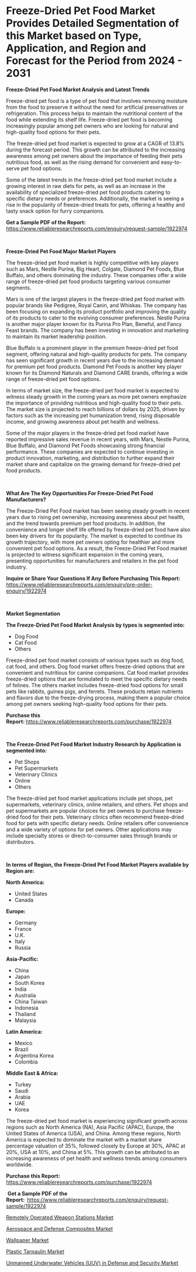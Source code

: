 <p><h1>Freeze-Dried Pet Food Market Provides Detailed Segmentation of this Market based on Type, Application, and Region and Forecast for the Period from 2024 - 2031</h1></p><p><strong>Freeze-Dried Pet Food Market Analysis and Latest Trends</strong></p>
<p><p>Freeze-dried pet food is a type of pet food that involves removing moisture from the food to preserve it without the need for artificial preservatives or refrigeration. This process helps to maintain the nutritional content of the food while extending its shelf life. Freeze-dried pet food is becoming increasingly popular among pet owners who are looking for natural and high-quality food options for their pets.</p><p>The freeze-dried pet food market is expected to grow at a CAGR of 13.8% during the forecast period. This growth can be attributed to the increasing awareness among pet owners about the importance of feeding their pets nutritious food, as well as the rising demand for convenient and easy-to-serve pet food options.</p><p>Some of the latest trends in the freeze-dried pet food market include a growing interest in raw diets for pets, as well as an increase in the availability of specialized freeze-dried pet food products catering to specific dietary needs or preferences. Additionally, the market is seeing a rise in the popularity of freeze-dried treats for pets, offering a healthy and tasty snack option for furry companions.</p></p>
<p><strong>Get a Sample PDF of the Report:&nbsp;</strong> <a href="https://www.reliableresearchreports.com/enquiry/request-sample/1922974">https://www.reliableresearchreports.com/enquiry/request-sample/1922974</a></p>
<p>&nbsp;</p>
<p><strong>Freeze-Dried Pet Food Major Market Players</strong></p>
<p><p>The freeze-dried pet food market is highly competitive with key players such as Mars, Nestle Purina, Big Heart, Colgate, Diamond Pet Foods, Blue Buffalo, and others dominating the industry. These companies offer a wide range of freeze-dried pet food products targeting various consumer segments.</p><p>Mars is one of the largest players in the freeze-dried pet food market with popular brands like Pedigree, Royal Canin, and Whiskas. The company has been focusing on expanding its product portfolio and improving the quality of its products to cater to the evolving consumer preferences. Nestle Purina is another major player known for its Purina Pro Plan, Beneful, and Fancy Feast brands. The company has been investing in innovation and marketing to maintain its market leadership position.</p><p>Blue Buffalo is a prominent player in the premium freeze-dried pet food segment, offering natural and high-quality products for pets. The company has seen significant growth in recent years due to the increasing demand for premium pet food products. Diamond Pet Foods is another key player known for its Diamond Naturals and Diamond CARE brands, offering a wide range of freeze-dried pet food options.</p><p>In terms of market size, the freeze-dried pet food market is expected to witness steady growth in the coming years as more pet owners emphasize the importance of providing nutritious and high-quality food to their pets. The market size is projected to reach billions of dollars by 2025, driven by factors such as the increasing pet humanization trend, rising disposable income, and growing awareness about pet health and wellness.</p><p>Some of the major players in the freeze-dried pet food market have reported impressive sales revenue in recent years, with Mars, Nestle Purina, Blue Buffalo, and Diamond Pet Foods showcasing strong financial performance. These companies are expected to continue investing in product innovation, marketing, and distribution to further expand their market share and capitalize on the growing demand for freeze-dried pet food products.</p></p>
<p>&nbsp;</p>
<p><strong>What Are The Key Opportunities For Freeze-Dried Pet Food Manufacturers?</strong></p>
<p><p>The Freeze-Dried Pet Food market has been seeing steady growth in recent years due to rising pet ownership, increasing awareness about pet health, and the trend towards premium pet food products. In addition, the convenience and longer shelf life offered by freeze-dried pet food have also been key drivers for its popularity. The market is expected to continue its growth trajectory, with more pet owners opting for healthier and more convenient pet food options. As a result, the Freeze-Dried Pet Food market is projected to witness significant expansion in the coming years, presenting opportunities for manufacturers and retailers in the pet food industry.</p></p>
<p><strong>Inquire or Share Your Questions If Any Before Purchasing This Report:</strong> <a href="https://www.reliableresearchreports.com/enquiry/pre-order-enquiry/1922974">https://www.reliableresearchreports.com/enquiry/pre-order-enquiry/1922974</a></p>
<p>&nbsp;</p>
<p><strong>Market Segmentation</strong></p>
<p><strong>The Freeze-Dried Pet Food Market Analysis by types is segmented into:</strong></p>
<p><ul><li>Dog Food</li><li>Cat Food</li><li>Others</li></ul></p>
<p><p>Freeze-dried pet food market consists of various types such as dog food, cat food, and others. Dog food market offers freeze-dried options that are convenient and nutritious for canine companions. Cat food market provides freeze-dried options that are formulated to meet the specific dietary needs of felines. The others market includes freeze-dried food options for small pets like rabbits, guinea pigs, and ferrets. These products retain nutrients and flavors due to the freeze-drying process, making them a popular choice among pet owners seeking high-quality food options for their pets.</p></p>
<p><strong>Purchase this Report:&nbsp;</strong><a href="https://www.reliableresearchreports.com/purchase/1922974">https://www.reliableresearchreports.com/purchase/1922974</a></p>
<p>&nbsp;</p>
<p><strong>The Freeze-Dried Pet Food Market Industry Research by Application is segmented into:</strong></p>
<p><ul><li>Pet Shops</li><li>Pet Supermarkets</li><li>Veterinary Clinics</li><li>Online</li><li>Others</li></ul></p>
<p><p>The freeze-dried pet food market applications include pet shops, pet supermarkets, veterinary clinics, online retailers, and others. Pet shops and pet supermarkets are popular choices for pet owners to purchase freeze-dried food for their pets. Veterinary clinics often recommend freeze-dried food for pets with specific dietary needs. Online retailers offer convenience and a wide variety of options for pet owners. Other applications may include specialty stores or direct-to-consumer sales through brands or distributors.</p></p>
<p>&nbsp;</p>
<p><strong>In terms of Region, the Freeze-Dried Pet Food Market Players available by Region are:</strong></p>
<p>
    <p> <strong> North America: </strong>
        <ul>
            <li>United States</li>
            <li>Canada</li>
        </ul>
        </p> 
    <p> <strong> Europe: </strong>
        <ul>
            <li>Germany</li>
            <li>France</li>
            <li>U.K.</li>
            <li>Italy</li>
            <li>Russia</li>
        </ul>
        </p> 
    <p> <strong> Asia-Pacific: </strong>
        <ul>
            <li>China</li>
            <li>Japan</li>
            <li>South Korea</li>
            <li>India</li>
            <li>Australia</li>
            <li>China Taiwan</li>
            <li>Indonesia</li>
            <li>Thailand</li>
            <li>Malaysia</li>
        </ul>
        </p> 
    <p> <strong> Latin America: </strong>
        <ul>
            <li>Mexico</li>
            <li>Brazil</li>
            <li>Argentina Korea</li>
            <li>Colombia</li>
        </ul>
        </p> 
    <p> <strong> Middle East & Africa: </strong>
        <ul>
            <li>Turkey</li>
            <li>Saudi</li>
            <li>Arabia</li>
            <li>UAE</li>
            <li>Korea</li>
        </ul>
    </p>
    </p>
<p><p>The freeze-dried pet food market is experiencing significant growth across regions such as North America (NA), Asia Pacific (APAC), Europe, the United States of America (USA), and China. Among these regions, North America is expected to dominate the market with a market share percentage valuation of 35%, followed closely by Europe at 30%, APAC at 20%, USA at 10%, and China at 5%. This growth can be attributed to an increasing awareness of pet health and wellness trends among consumers worldwide.</p></p>
<p><strong>Purchase this Report: </strong><a href="https://www.reliableresearchreports.com/purchase/1922974">https://www.reliableresearchreports.com/purchase/1922974</a></p>
<p>&nbsp;<strong>Get a Sample PDF of the Report:&nbsp;&nbsp;</strong><a href="https://www.reliableresearchreports.com/enquiry/request-sample/1922974">https://www.reliableresearchreports.com/enquiry/request-sample/1922974</a></p>
<p><strong></strong></p>
<p><p><a href="https://sore-arch-6db.notion.site/Remotely-Operated-Weapon-Stations-Market-Size-2024-2031-Global-Industrial-Analysis-Key-Geographic-437d47d7147e41a49e5896a3d66329a9">Remotely Operated Weapon Stations Market</a></p><p><a href="https://funky-papaya-cf4.notion.site/Aerospace-and-Defense-Composites-Market-Analysis-Examines-its-Scope-on-Growth-Opportunities-and-For-ea0b40e06fbf4e6090c8686453cd9f0b">Aerospace and Defense Composites Market</a></p><p><a href="https://view.publitas.com/reportprime-1/wallpaper-market-size-2024-2031-global-industrial-analysis-key-geographical-regions-market-share-top-key-players-product-types-and-forecast-research-report/">Wallpaper Market</a></p><p><a href="https://view.publitas.com/reportprime-1/plastic-tarpaulin-market-size-focuses-on-market-dynamics-in-depth-analysis-and-future-projections-of-its-market-forecasted-for-period-from-2024-to-2031/">Plastic Tarpaulin Market</a></p><p><a href="https://confirmed-shield-e13.notion.site/Unmanned-Underwater-Vehicles-UUV-in-Defense-and-Security-Market-Size-Global-Industry-Overview-Ma-0ffac8ad5d924e10b434ddd44934a637">Unmanned Underwater Vehicles (UUV) in Defense and Security Market</a></p></p>
